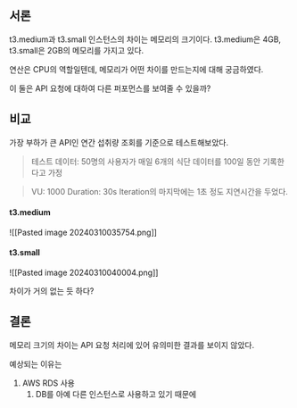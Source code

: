 ## 서론

t3.medium과 t3.small 인스턴스의 차이는 메모리의 크기이다.
t3.medium은 4GB, t3.small은 2GB의 메모리를 가지고 있다.

연산은 CPU의 역할일텐데, 메모리가 어떤 차이를 만드는지에 대해 궁금하였다.

이 둘은 API 요청에 대하여 다른 퍼포먼스를 보여줄 수 있을까?


## 비교

가장 부하가 큰 API인 연간 섭취량 조회를 기준으로 테스트해보았다.

>테스트 데이터:
>50명의 사용자가 매일 6개의 식단 데이터를 100일 동안 기록한다고 가정

> VU: 1000
> Duration: 30s
> Iteration의 마지막에는 1초 정도 지연시간을 두었다.

#### t3.medium

![[Pasted image 20240310035754.png]]

#### t3.small

![[Pasted image 20240310040004.png]]

차이가 거의 없는 듯 하다?


## 결론

메모리 크기의 차이는 API 요청 처리에 있어 유의미한 결과를 보이지 않았다.

예상되는 이유는
1. AWS RDS 사용
	1. DB를 아예 다른 인스턴스로 사용하고 있기 때문에 